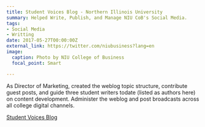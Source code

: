 ```yaml
---
title: Student Voices Blog - Northern Illinois University
summary: Helped Write, Publish, and Manage NIU CoB's Social Media.
tags:
- Social Media
- Writting
date: 2017-05-27T00:00:00Z
external_link: https://twitter.com/niubusiness?lang=en
image:
  caption: Photo by NIU College of Business
  focal_point: Smart

---
```

As Director of Marketing, created the weblog topic structure, contribute guest posts, and guide three student writers todate (listed as authors here) on content development. Administer the weblog and post broadcasts across all college digital channels.

[Student Voices Blog](http://cobalpha.niu.edu/studentvoices/)